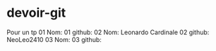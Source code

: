# devoir-git
Pour un tp
01 Nom:
01 github:
02 Nom: Leonardo Cardinale
02 github: NeoLeo2410
03 Nom:
03 github:

